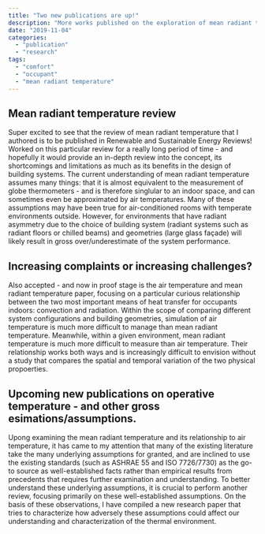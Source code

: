 ```yaml
---
title: "Two new publications are up!"
description: "More works published on the exploration of mean radiant temperature!"
date: "2019-11-04"
categories:
  - "publication"
  - "research"
tags:
  - "comfort"
  - "occupant"
  - "mean radiant temperature"
---
```


Mean radiant temperature review
-------------------------
Super excited to see that the review of mean radiant temperature that I authored is to be published in Renewable and Sustainable Energy Reviews! Worked on this particular review for a really long period of time - and hopefully it would provide an in-depth review into the concept, its shortcomings and limitations as much as its benefits in the design of building systems. The current understanding of mean radiant temperature assumes many things: that it is almost equivalent to the measurement of globe thermometers - and is therefore singlular to an indoor space, and can sometimes even be approximated by air temperatures. Many of these assumptions may have been true for air-conditioned rooms with temperate environments outside. However, for environments that have radiant asymmetry due to the choice of building system (radiant systems such as radiant floors or chilled beams) and geometries (large glass façade) will likely result in gross over/underestimate of the system performance. 

Increasing complaints or increasing challenges?
-------------------------
Also accepted - and now in proof stage is the air temperature and mean radiant temperature paper, focusing on a particular curious relationship between the two most important means of heat transfer for occupants indoors: convection and radiation. Within the scope of comparing different system configurations and building geometries, simulation of air temperature is much more difficult to manage than mean radiant temperature. Meanwhile, within a given environment, mean radiant temperature is much more difficult to measure than air temperature. Their relationship works both ways and is increasingly difficult to envision without a study that compares the spatial and temporal variation of the two physical propoerties. 

Upcoming new publications on operative temperature - and other gross esimations/assumptions.
-------------------------
Upong examining the mean radiant temperature and its relationship to air temperature, it has came to my attention that many of the existing literature take the many underlying assumptions for granted, and are inclined to use the existing standards (such as ASHRAE 55 and ISO 7726/7730) as the go-to source as well-established facts rather than empirical results from precedents that requires further examination and understanding. To better understand these underlying assumptions, it is crucial to perform another review, focusing primarily on these well-established assumptions. On the basis of these observations, I have compiled a new research paper that tries to characterize how adversely these assumptions could affect our understanding and characterization of the thermal environment. 
